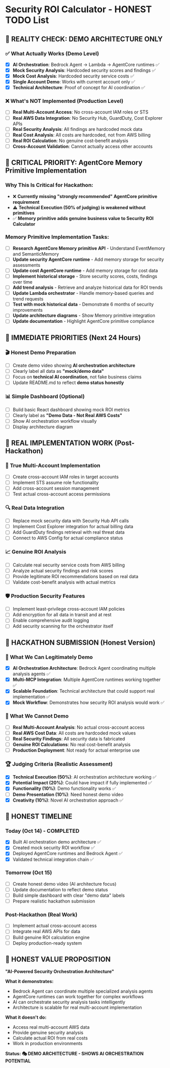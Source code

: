 # Security ROI Calculator - HONEST TODO List

## 🚨 **REALITY CHECK: DEMO ARCHITECTURE ONLY**

### ✅ **What Actually Works (Demo Level)**
- [x] **AI Orchestration**: Bedrock Agent → Lambda → AgentCore runtimes ✅
- [x] **Mock Security Analysis**: Hardcoded security scores and findings ✅
- [x] **Mock Cost Analysis**: Hardcoded security service costs ✅
- [x] **Single Account Demo**: Works with current account only ✅
- [x] **Technical Architecture**: Proof of concept for AI coordination ✅

### ❌ **What's NOT Implemented (Production Level)**
- [ ] **Real Multi-Account Access**: No cross-account IAM roles or STS
- [ ] **Real AWS Data Integration**: No Security Hub, GuardDuty, Cost Explorer APIs
- [ ] **Real Security Analysis**: All findings are hardcoded mock data
- [ ] **Real Cost Analysis**: All costs are hardcoded, not from AWS billing
- [ ] **Real ROI Calculation**: No genuine cost-benefit analysis
- [ ] **Cross-Account Validation**: Cannot actually access other accounts

## 🚨 **CRITICAL PRIORITY: AgentCore Memory Primitive Implementation**

### **Why This Is Critical for Hackathon:**
- ❌ **Currently missing "strongly recommended" AgentCore primitive requirement**
- ⚠️ **Technical Execution (50% of judging) is weakened without primitives**
- ✅ **Memory primitive adds genuine business value to Security ROI Calculator**

### **Memory Primitive Implementation Tasks:**
- [ ] **Research AgentCore Memory primitive API** - Understand EventMemory and SemanticMemory
- [ ] **Update security AgentCore runtime** - Add memory storage for security assessments
- [ ] **Update cost AgentCore runtime** - Add memory storage for cost data
- [ ] **Implement historical storage** - Store security scores, costs, findings over time
- [ ] **Add trend analysis** - Retrieve and analyze historical data for ROI trends
- [ ] **Update Lambda orchestrator** - Handle memory-based queries and trend requests
- [ ] **Test with mock historical data** - Demonstrate 6 months of security improvements
- [ ] **Update architecture diagrams** - Show Memory primitive integration
- [ ] **Update documentation** - Highlight AgentCore primitive compliance

## 🎯 **IMMEDIATE PRIORITIES (Next 24 Hours)**

### 🎬 **Honest Demo Preparation**
- [ ] Create demo video showing **AI orchestration architecture**
- [ ] Clearly label all data as **"mock/demo data"**
- [ ] Focus on **technical AI coordination**, not fake business claims
- [ ] Update README.md to reflect **demo status honestly**

### 📊 **Simple Dashboard (Optional)**
- [ ] Build basic React dashboard showing mock ROI metrics
- [ ] Clearly label as **"Demo Data - Not Real AWS Costs"**
- [ ] Show AI orchestration workflow visually
- [ ] Display architecture diagram

## 🔧 **REAL IMPLEMENTATION WORK (Post-Hackathon)**

### 🏢 **True Multi-Account Implementation**
- [ ] Create cross-account IAM roles in target accounts
- [ ] Implement STS assume role functionality  
- [ ] Add cross-account session management
- [ ] Test actual cross-account access permissions

### 🔍 **Real Data Integration**
- [ ] Replace mock security data with Security Hub API calls
- [ ] Implement Cost Explorer integration for actual billing data
- [ ] Add GuardDuty findings retrieval with real threat data
- [ ] Connect to AWS Config for actual compliance status

### 📈 **Genuine ROI Analysis**
- [ ] Calculate real security service costs from AWS billing
- [ ] Analyze actual security findings and risk scores
- [ ] Provide legitimate ROI recommendations based on real data
- [ ] Validate cost-benefit analysis with actual metrics

### 🛡️ **Production Security Features**
- [ ] Implement least-privilege cross-account IAM policies
- [ ] Add encryption for all data in transit and at rest
- [ ] Enable comprehensive audit logging
- [ ] Add security scanning for the orchestrator itself

## 🎯 **HACKATHON SUBMISSION (Honest Version)**

### 📝 **What We Can Legitimately Demo**
- [x] **AI Orchestration Architecture**: Bedrock Agent coordinating multiple analysis agents ✅
- [x] **Multi-MCP Integration**: Multiple AgentCore runtimes working together ✅
- [x] **Scalable Foundation**: Technical architecture that could support real implementation ✅
- [x] **Mock Workflow**: Demonstrates how security ROI analysis would work ✅

### 📝 **What We Cannot Demo**
- [ ] **Real Multi-Account Analysis**: No actual cross-account access
- [ ] **Real AWS Cost Data**: All costs are hardcoded mock values
- [ ] **Real Security Findings**: All security data is fabricated
- [ ] **Genuine ROI Calculations**: No real cost-benefit analysis
- [ ] **Production Deployment**: Not ready for actual enterprise use

### 🏆 **Judging Criteria (Realistic Assessment)**
- [x] **Technical Execution (50%)**: AI orchestration architecture working ✅
- [x] **Potential Impact (20%)**: Could have impact if fully implemented ✅
- [x] **Functionality (10%)**: Demo functionality works ✅
- [ ] **Demo Presentation (10%)**: Need honest demo video
- [x] **Creativity (10%)**: Novel AI orchestration approach ✅

## 📅 **HONEST TIMELINE**

### **Today (Oct 14) - COMPLETED**
- [x] Built AI orchestration demo architecture ✅
- [x] Created mock security ROI workflow ✅
- [x] Deployed AgentCore runtimes and Bedrock Agent ✅
- [x] Validated technical integration chain ✅

### **Tomorrow (Oct 15)**
- [ ] Create honest demo video (AI architecture focus)
- [ ] Update documentation to reflect demo status
- [ ] Build simple dashboard with clear "demo data" labels
- [ ] Prepare realistic hackathon submission

### **Post-Hackathon (Real Work)**
- [ ] Implement actual cross-account access
- [ ] Integrate real AWS APIs for data
- [ ] Build genuine ROI calculation engine
- [ ] Deploy production-ready system

## 🎯 **HONEST VALUE PROPOSITION**

**"AI-Powered Security Orchestration Architecture"**

**What it demonstrates:**
- Bedrock Agent can coordinate multiple specialized analysis agents
- AgentCore runtimes can work together for complex workflows
- AI can orchestrate security analysis tasks intelligently
- Architecture is scalable for real multi-account implementation

**What it doesn't do:**
- Access real multi-account AWS data
- Provide genuine security analysis
- Calculate actual ROI from real costs
- Work in production environments

**Status: 🎭 DEMO ARCHITECTURE - SHOWS AI ORCHESTRATION POTENTIAL**
